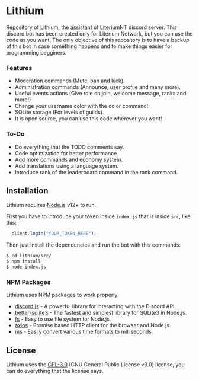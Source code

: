 # Lithium

Repository of Lithium, the assistant of LiteriumNT discord server.
This discord bot has been created only for Literium Network, but you can use the code as you want. The only objective of this repository is to have a backup of this bot in case something happens and to make things easier for programming begginers.

### Features

  - Moderation commands (Mute, ban and kick).
  - Administration commands (Announce, user profile and many more).
  - Useful events actions (Give role on join, welcome message, ranks and more!)
  - Change your username color with the color command!
  - SQLite storage (For levels of guilds).
  - It is open source, you can use this code wherever you want!
  
### To-Do

  - Do everything that the TODO comments say.
  - Code optimization for better performance.
  - Add more commands and economy system.
  - Add translations using a language system.
  - Introduce rank of the leaderboard command in the rank command.

## Installation

Lithium requires [Node.js](https://nodejs.org/) v12+ to run.

First you have to introduce your token inside `index.js` that is inside `src`, like this:

```javascript
  client.login("YOUR_TOKEN_HERE");
```

Then just install the dependencies and run the bot with this commands:

```sh
$ cd lithium/src/
$ npm install
$ node index.js
```

### NPM Packages

Lithium uses NPM packages to work properly:

* [discord.js](https://www.npmjs.com/package/discord.js) - A powerful library for interacting with the Discord API.
* [better-sqlite3](https://www.npmjs.com/package/better-sqlite3) - The fastest and simplest library for SQLite3 in Node.js.
* [fs](https://www.npmjs.com/package/fs) - Easy to use file system for Node.js.
* [axios](https://www.npmjs.com/package/axios) - Promise based HTTP client for the browser and Node.js.
* [ms](https://www.npmjs.com/package/ms) - Easily convert various time formats to milliseconds.

## License

Lithium uses the [GPL-3.0](https://www.gnu.org/licenses/gpl-3.0.en.html) (GNU General Public License v3.0) license, you can do everything that the license says.
